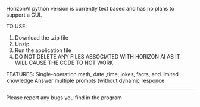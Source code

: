 HorizonAI python version is currently text based and has no plans to support a GUI.

TO USE:
1. Download the .zip file
2. Unzip
3. Run the application file
4. DO NOT DELETE ANY FILES ASSOCIATED WITH HORIZON AI AS IT WILL CAUSE THE CODE TO NOT WORK

FEATURES:
Single-operation math, date ,time, jokes, facts, and limited knowledge
Answer multiple prompts (without dynamic responce
_____
Please report any bugs you find in the program
